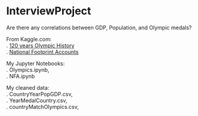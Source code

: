 # InterviewProject
Are there any correlations between GDP, Population, and Olympic medals?


From Kaggle.com:  
.  [120 years Olympic History](https://www.kaggle.com/heesoo37/120-years-of-olympic-history-athletes-and-results)  
.  [National Footprint Accounts](https://www.kaggle.com/footprintnetwork/national-footprint-accounts-2018)  
  
  
My Jupyter Notebooks:  
.  Olympics.ipynb,  
.  NFA.ipynb  
  
  
My cleaned data:  
.  CountryYearPopGDP.csv,  
.  YearMedalCountry.csv,  
.  countryMatchOlympics.csv,  
